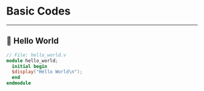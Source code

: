# Basic Codes  

---

## 📜 Hello World    
```verilog
// File: hello_world.v
module hello_world;
  initial begin
  $display("Hello World\n");
  end
endmodule
 
